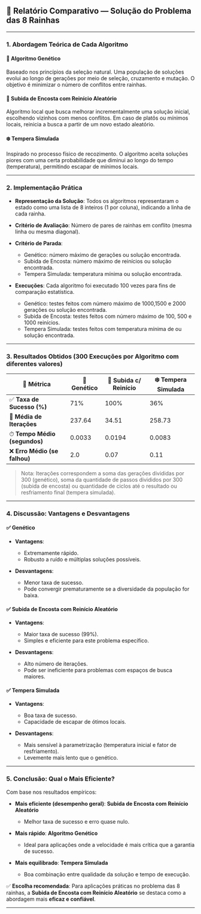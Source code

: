 ## 🧠 **Relatório Comparativo — Solução do Problema das 8 Rainhas**

---

### 1. **Abordagem Teórica de Cada Algoritmo**

#### 🔬 **Algoritmo Genético**

Baseado nos princípios da seleção natural. Uma população de soluções evolui ao longo de gerações por meio de seleção, cruzamento e mutação. O objetivo é minimizar o número de conflitos entre rainhas.

#### 🔄 **Subida de Encosta com Reinício Aleatório**

Algoritmo local que busca melhorar incrementalmente uma solução inicial, escolhendo vizinhos com menos conflitos. Em caso de platôs ou mínimos locais, reinicia a busca a partir de um novo estado aleatório.

#### ❄️ **Tempera Simulada**

Inspirado no processo físico de recozimento. O algoritmo aceita soluções piores com uma certa probabilidade que diminui ao longo do tempo (temperatura), permitindo escapar de mínimos locais.

---

### 2. **Implementação Prática**

* **Representação da Solução**: Todos os algoritmos representaram o estado como uma lista de 8 inteiros (1 por coluna), indicando a linha de cada rainha.
* **Critério de Avaliação**: Número de pares de rainhas em conflito (mesma linha ou mesma diagonal).
* **Critério de Parada**:

  * Genético: número máximo de gerações ou solução encontrada.
  * Subida de Encosta: número máximo de reinícios ou solução encontrada.
  * Tempera Simulada: temperatura mínima ou solução encontrada.
* **Execuções**: Cada algoritmo foi executado 100 vezes para fins de comparação estatística.
  
  * Genético: testes feitos com número máximo de 1000,1500 e 2000 gerações ou solução encontrada.
  * Subida de Encosta: testes feitos com número máximo de 100, 500 e 1000 reinícios.
  * Tempera Simulada: testes feitos com temperatura mínima de ou solução encontrada.

---

### 3. **Resultados Obtidos (300 Execuções por Algoritmo com diferentes valores)**

| 🔢 **Métrica**               | 🧬 Genético | 🧗 Subida c/ Reinício | ❄️ Tempera Simulada |
| ---------------------------- |-------------|-----------------------|---------------------|
| ✅ **Taxa de Sucesso (%)**    | 71%         | 100%                  | 36%                 |
| 🔁 **Média de Iterações**    | 237.64      | 34.51                 | 258.73              |
| ⏱ **Tempo Médio (segundos)** | 0.0033      | 0.0194                | 0.0083              |
| ❌ **Erro Médio (se falhou)** | 2.0         | 0.07                  | 0.11                |

> Nota: Iterações correspondem a soma das gerações divididas por 300 (genético), soma da quantidade de passos divididos por 300 (subida de encosta) 
> ou quantidade de ciclos até o resultado ou resfriamento final (tempera simulada).

---

### 4. **Discussão: Vantagens e Desvantagens**

#### ✅ **Genético**

* **Vantagens**:

  * Extremamente rápido.
  * Robusto a ruído e múltiplas soluções possíveis.
* **Desvantagens**:

  * Menor taxa de sucesso.
  * Pode convergir prematuramente se a diversidade da população for baixa.

#### ✅ **Subida de Encosta com Reinício Aleatório**

* **Vantagens**:

  * Maior taxa de sucesso (99%).
  * Simples e eficiente para este problema específico.
* **Desvantagens**:

  * Alto número de iterações.
  * Pode ser ineficiente para problemas com espaços de busca maiores.

#### ✅ **Tempera Simulada**

* **Vantagens**:

  * Boa taxa de sucesso.
  * Capacidade de escapar de ótimos locais.
* **Desvantagens**:

  * Mais sensível à parametrização (temperatura inicial e fator de resfriamento).
  * Levemente mais lento que o genético.

---

### 5. **Conclusão: Qual o Mais Eficiente?**

Com base nos resultados empíricos:

* **Mais eficiente (desempenho geral)**: **Subida de Encosta com Reinício Aleatório**

  * Melhor taxa de sucesso e erro quase nulo.
* **Mais rápido**: **Algoritmo Genético**

  * Ideal para aplicações onde a velocidade é mais crítica que a garantia de sucesso.
* **Mais equilibrado**: **Tempera Simulada**

  * Boa combinação entre qualidade da solução e tempo de execução.

✅ **Escolha recomendada**:
Para aplicações práticas no problema das 8 rainhas, a **Subida de Encosta com Reinício Aleatório** se destaca como a abordagem mais **eficaz e confiável**.

---